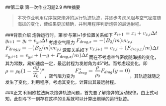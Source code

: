 
##第二章 第一次作业习题2.9
###摘要
>本次作业利用程序探究炮弹的运行轨迹轨迹，并逐步考虑风阻与空气密度随海拔的变化，使结果更加精确，并利用程序判断炮弹的最远射程。


###背景介绍
炮弹运行时，第i步与第i+1步位置关系如下
![公式1](https://raw.githubusercontent.com/PatYoung/computationalphysics_N2013301020016/master/03/%E5%85%AC%E5%BC%8F/1.gif)
![公式2](https://raw.githubusercontent.com/PatYoung/computationalphysics_N2013301020016/master/03/%E5%85%AC%E5%BC%8F/2.gif)
考虑空气阻力
![公式3](https://raw.githubusercontent.com/PatYoung/computationalphysics_N2013301020016/master/03/%E5%85%AC%E5%BC%8F/3.gif)
![公式4](https://raw.githubusercontent.com/PatYoung/computationalphysics_N2013301020016/master/03/%E5%85%AC%E5%BC%8F/4.gif)
速度关系如下
![公式5](https://raw.githubusercontent.com/PatYoung/computationalphysics_N2013301020016/master/03/%E5%85%AC%E5%BC%8F/5.gif)
![公式6](https://raw.githubusercontent.com/PatYoung/computationalphysics_N2013301020016/master/03/%E5%85%AC%E5%BC%8F/6.gif)
而在不考虑空气密度随海拔的变化，其为常数，易知速度一定，最远射程为发射角为45°时。而考虑起变化，即![公式7](https://raw.githubusercontent.com/PatYoung/computationalphysics_N2013301020016/master/03/%E5%85%AC%E5%BC%8F/7.gif)，空气阻力变为![公式8](https://raw.githubusercontent.com/PatYoung/computationalphysics_N2013301020016/master/03/%E5%85%AC%E5%BC%8F/8.gif)，其轨迹就随之发生了变化，利用程序，考虑其变化，计算出其最远射程。

###正文
利用欧拉法解决炮弹轨迹问题，首先要了解炮弹的运动规律。由上式可知，此刻与下一刻存在这样的关系就可以计算出炮弹的运行轨迹。